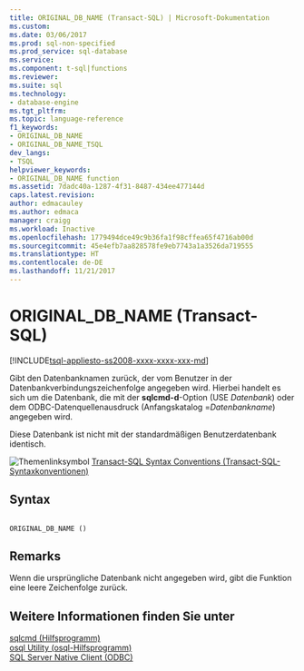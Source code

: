 ```yaml
---
title: ORIGINAL_DB_NAME (Transact-SQL) | Microsoft-Dokumentation
ms.custom: 
ms.date: 03/06/2017
ms.prod: sql-non-specified
ms.prod_service: sql-database
ms.service: 
ms.component: t-sql|functions
ms.reviewer: 
ms.suite: sql
ms.technology:
- database-engine
ms.tgt_pltfrm: 
ms.topic: language-reference
f1_keywords:
- ORIGINAL_DB_NAME
- ORIGINAL_DB_NAME_TSQL
dev_langs:
- TSQL
helpviewer_keywords:
- ORIGINAL_DB_NAME function
ms.assetid: 7dadc40a-1287-4f31-8487-434ee477144d
caps.latest.revision: 
author: edmacauley
ms.author: edmaca
manager: craigg
ms.workload: Inactive
ms.openlocfilehash: 1779494dce49c9b36fa1f98cffea65f4716ab00d
ms.sourcegitcommit: 45e4efb7aa828578fe9eb7743a1a3526da719555
ms.translationtype: HT
ms.contentlocale: de-DE
ms.lasthandoff: 11/21/2017
---
```

# <a name="originaldbname-transact-sql"></a>ORIGINAL_DB_NAME (Transact-SQL)
[!INCLUDE[tsql-appliesto-ss2008-xxxx-xxxx-xxx-md](../../includes/tsql-appliesto-ss2008-xxxx-xxxx-xxx-md.md)]

  Gibt den Datenbanknamen zurück, der vom Benutzer in der Datenbankverbindungszeichenfolge angegeben wird. Hierbei handelt es sich um die Datenbank, die mit der **sqlcmd-d**-Option (USE *Datenbank*) oder dem ODBC-Datenquellenausdruck (Anfangskatalog =*Datenbankname*) angegeben wird.  
  
 Diese Datenbank ist nicht mit der standardmäßigen Benutzerdatenbank identisch.  
  
 ![Themenlinksymbol](../../database-engine/configure-windows/media/topic-link.gif "Topic link icon") [Transact-SQL Syntax Conventions (Transact-SQL-Syntaxkonventionen)](../../t-sql/language-elements/transact-sql-syntax-conventions-transact-sql.md)  
  
## <a name="syntax"></a>Syntax  
  
```  
  
ORIGINAL_DB_NAME ()  
```  
  
## <a name="remarks"></a>Remarks  
 Wenn die ursprüngliche Datenbank nicht angegeben wird, gibt die Funktion eine leere Zeichenfolge zurück.  
  
## <a name="see-also"></a>Weitere Informationen finden Sie unter  
 [sqlcmd (Hilfsprogramm)](../../tools/sqlcmd-utility.md)   
 [osql Utility (osql-Hilfsprogramm)](../../tools/osql-utility.md)   
 [SQL Server Native Client &#40;ODBC&#41;](../../relational-databases/native-client/odbc/sql-server-native-client-odbc.md)  
  
  

